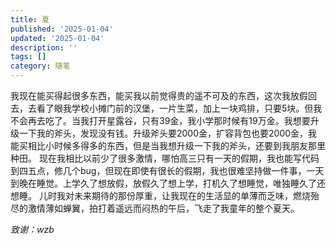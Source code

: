 ```yaml
---
title: 夏
published: '2025-01-04'
updated: '2025-01-04'
description: ''
tags: []
category: 随笔
---
```


我现在能买得起很多东西，能买我以前觉得贵的遥不可及的东西，这次我放假回去，去看了眼我学校小摊门前的汉堡，一片生菜，加上一块鸡排，只要5块。但我不会再去吃了。当我打开星露谷，只有39金，我小学那时候有19万金。我想要升级一下我的斧头，发现没有钱。升级斧头要2000金，扩容背包也要2000金，我能买相比小时候多得多的东西，但是当我想升级一下我的斧头，还要到我朋友那里种田。
现在我相比以前少了很多激情，哪怕高三只有一天的假期，我也能写代码到四五点，修几个bug，但现在即使有很长的假期，我也很难坚持做一件事，一天到晚在睡觉。上学久了想放假，放假久了想上学，打机久了想睡觉，唯独睡久了还想睡。
儿时我对未来期待的那份厚重，让我现在的生活显的单薄而乏味，燃烧殆尽的激情薄如蝉翼，拍打着遥远而闷热的午后，飞走了我童年的整个夏天。


*致谢：wzb*